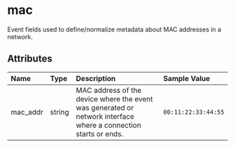 # mac

Event fields used to define/normalize metadata about MAC addresses in a network.

## Attributes

| Name | Type | Description | Sample Value |
|:---|:---|:---|:---|
 | mac_addr | string | MAC address of the device where the event was generated or network interface where a connection starts or ends. | ```00:11:22:33:44:55``` |
